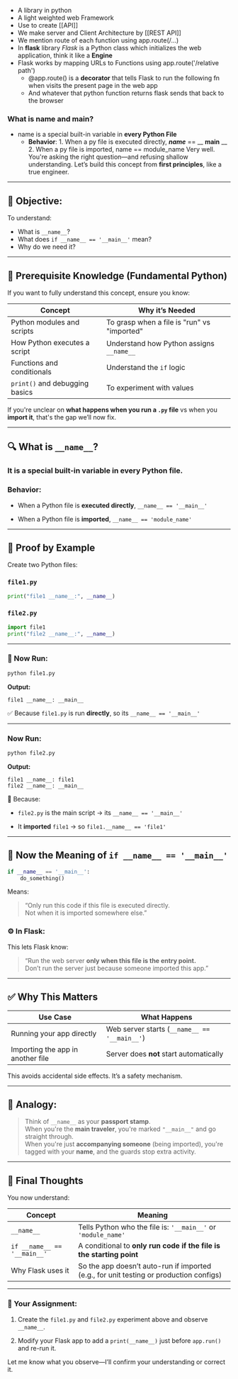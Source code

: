 - A library in python
- A light weighted web Framework
- Use to create [[API]]
- We make server and Client Architecture by [[REST API]] 
- We mention route of each function using app.route(/...)
- In **flask** library *Flask* is a Python class which initializes the web application, think it like a **Engine**
- Flask works by mapping URLs to Functions using app.route('/relative path')
	- @app.route() is a **decorator** that tells Flask to run the following fn when visits the present page in the web app
	- And whatever that python function returns flask sends that back to the browser

### What is __name__ and __main__?
- name is a special built-in variable in **every Python File** 
	- **Behavior**:
		  1. When a py file is executed directly, _____name_____ == __ __main__ __
		  2. When a py file is imported, name == module_name
	Very well. You're asking the right question—and refusing shallow understanding. Let’s build this concept from **first principles**, like a true engineer.

---

## 🎯 Objective:

To understand:

- What is `__name__`?
- What does `if __name__ == '__main__'` mean?
- Why do we need it?

---

## 🧱 Prerequisite Knowledge (Fundamental Python)

If you want to fully understand this concept, ensure you know:

|Concept|Why it’s Needed|
|---|---|
|Python modules and scripts|To grasp when a file is "run" vs "imported"|
|How Python executes a script|Understand how Python assigns `__name__`|
|Functions and conditionals|Understand the `if` logic|
|`print()` and debugging basics|To experiment with values|

If you're unclear on **what happens when you run a `.py` file** vs when you **import it**, that's the gap we’ll now fix.

---

## 🔍 What is `__name__`?

### It is a special **built-in variable** in every Python file.

### Behavior:

- When a Python file is **executed directly**, `__name__ == '__main__'`
    
- When a Python file is **imported**, `__name__ == 'module_name'`
    

---

## 🧪 Proof by Example

Create two Python files:

### `file1.py`

```python
print("file1 __name__:", __name__)
```

### `file2.py`

```python
import file1
print("file2 __name__:", __name__)
```

---

### 🔁 Now Run:

```bash
python file1.py
```

**Output:**

```
file1 __name__: __main__
```

✅ Because `file1.py` is run **directly**, so its `__name__ == '__main__'`

---

### Now Run:

```bash
python file2.py
```

**Output:**

```
file1 __name__: file1
file2 __name__: __main__
```

📌 Because:

- `file2.py` is the main script → its `__name__ == '__main__'`
    
- It **imported** `file1` → so `file1.__name__ == 'file1'`
    

---

## 🔑 Now the Meaning of `if __name__ == '__main__'`

```python
if __name__ == '__main__':
    do_something()
```

Means:

> “Only run this code if this file is executed directly.  
> Not when it is imported somewhere else.”

### ⚙️ In Flask:

This lets Flask know:

> “Run the web server **only when this file is the entry point.**  
> Don’t run the server just because someone imported this app.”

---

## ✅ Why This Matters

|Use Case|What Happens|
|---|---|
|Running your app directly|Web server starts (`__name__ == '__main__'`)|
|Importing the app in another file|Server does **not** start automatically|

This avoids accidental side effects. It’s a safety mechanism.

---

## 🧠 Analogy:

> Think of `__name__` as your **passport stamp**.  
> When you're the **main traveler**, you're marked `"__main__"` and go straight through.  
> When you're just **accompanying someone** (being imported), you're tagged with your **name**, and the guards stop extra activity.

---

## 🏁 Final Thoughts

You now understand:

|Concept|Meaning|
|---|---|
|`__name__`|Tells Python who the file is: `'__main__'` or `'module_name'`|
|`if __name__ == '__main__'`|A conditional to **only run code if the file is the starting point**|
|Why Flask uses it|So the app doesn’t auto-run if imported (e.g., for unit testing or production configs)|

---

### 📌 Your Assignment:

1. Create the `file1.py` and `file2.py` experiment above and observe `__name__`.
    
2. Modify your Flask app to add a `print(__name__)` just before `app.run()` and re-run it.
    

Let me know what you observe—I’ll confirm your understanding or correct it.